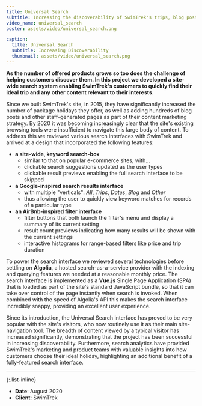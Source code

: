 ```yaml
---
title: Universal Search
subtitle: Increasing the discoverability of SwimTrek's trips, blog posts and other content.
video_name: universal_search
poster: assets/video/universal_search.png

caption:
  title: Universal Search
  subtitle: Increasing Discoverability
  thumbnail: assets/video/universal_search.png
---
```


**As the number of offered products grows so too does the challenge of helping
customers discover them. In this project we developed a site-wide search system
enabling SwimTrek's customers to quickly find their ideal trip and any other
content relevant to their interests.**

Since we built SwimTrek's site, in 2015, they have significantly increased the
number of package holidays they offer, as well as adding hundreds of blog posts
and other staff-generated pages as part of their content marketing strategy. By
2020 it was becoming increasingly clear that the site's existing browsing tools
were insufficient to navigate this large body of content. To address this we
reviewed various search interfaces with SwimTrek and arrived at a design that
incorporated the following features:

- **a site-wide, keyword search-box**
  - similar to that on popular e-commerce sites, with...
  - clickable search suggestions updated as the user types
  - clickable result previews enabling the full search interface to be skipped 
- **a Google-inspired search results interface**
  - with multiple "verticals": _All_, _Trips_, _Dates_, _Blog_ and _Other_
  - thus allowing the user to quickly view keyword matches for records of a
    particular type
- **an AirBnb-inspired filter interface**
  - filter buttons that both launch the filter's menu and display a summary of
    its current setting 
  - result count previews indicating how many results will be shown with the
    current settings
  - interactive histograms for range-based filters like price and trip duration

To power the search interface we reviewed several technologies before settling
on **Algolia**, a hosted search-as-a-service provider with the indexing and
querying features we needed at a reasonable monthly price. The search interface
is implemented as a **Vue.js** Single Page Application (SPA) that is loaded as
part of the site's standard JavaScript bundle, so that it can take over control
of the page instantly when search is invoked. When combined with the speed of
Algolia's API this makes the search interface incredibly snappy, providing an
excellent user experience.

Since its introduction, the Universal Search interface has proved to be very
popular with the site's visitors, who now routinely use it as their main
site-navigation tool. The breadth of content viewed by a typical visitor has
increased significantly, demonstrating that the project has been successful in
increasing discoverability. Furthermore, search analytics have provided
SwimTrek's marketing and product teams with valuable insights into how customers
choose their ideal holiday, highlighting an additional benefit of a
fully-featured search interface.

---

{:.list-inline}
- **Date**: August 2020
- **Client**: SwimTrek
